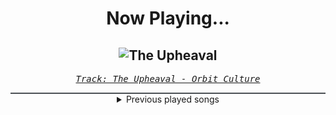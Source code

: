 <div align="center"> 
<h1>Now Playing...</h1>

![The Upheaval](https://i.scdn.co/image/ab67616d00001e0269f4d5a54b3fce8bfb906659)
--
_<samp><a href="https://open.spotify.com/track/1jWkoYklhLmd9288PIgDWG">Track: The Upheaval - Orbit Culture</a></samp>_

<div style="border: 1px #4B5054 solid"></div>
<details>
  <summary>
    Previous played songs
  </summary>
  <table>
    <thead>
      <tr>
        <th>
          Artist
        </th>
        <th>
          Song
        </th>
        <th>
          Link
        </th>
      </tr>
    </thead>
    <tbody>
      <tr><td>Orbit Culture</td><td>The Upheaval</td><td><a href="https://open.spotify.com/track/1jWkoYklhLmd9288PIgDWG">https://open.spotify.com/track/1jWkoYklhLmd9288PIgDWG</a></td></tr><tr><td>Orbit Culture</td><td>While We Serve</td><td><a href="https://open.spotify.com/track/3LmcjJ7e4tlRqwYs2VNRq0">https://open.spotify.com/track/3LmcjJ7e4tlRqwYs2VNRq0</a></td></tr><tr><td>Orbit Culture</td><td>Sound Of The Bell</td><td><a href="https://open.spotify.com/track/0zb81VDwmnvUwx73Hp91bg">https://open.spotify.com/track/0zb81VDwmnvUwx73Hp91bg</a></td></tr><tr><td>Orbit Culture</td><td>The Upheaval</td><td><a href="https://open.spotify.com/track/1jWkoYklhLmd9288PIgDWG">https://open.spotify.com/track/1jWkoYklhLmd9288PIgDWG</a></td></tr><tr><td>Orbit Culture</td><td>While We Serve</td><td><a href="https://open.spotify.com/track/3LmcjJ7e4tlRqwYs2VNRq0">https://open.spotify.com/track/3LmcjJ7e4tlRqwYs2VNRq0</a></td></tr><tr><td>Orbit Culture</td><td>Sound Of The Bell</td><td><a href="https://open.spotify.com/track/0zb81VDwmnvUwx73Hp91bg">https://open.spotify.com/track/0zb81VDwmnvUwx73Hp91bg</a></td></tr><tr><td>Orbit Culture</td><td>The Upheaval</td><td><a href="https://open.spotify.com/track/1jWkoYklhLmd9288PIgDWG">https://open.spotify.com/track/1jWkoYklhLmd9288PIgDWG</a></td></tr><tr><td>Orbit Culture</td><td>While We Serve</td><td><a href="https://open.spotify.com/track/3LmcjJ7e4tlRqwYs2VNRq0">https://open.spotify.com/track/3LmcjJ7e4tlRqwYs2VNRq0</a></td></tr><tr><td>Orbit Culture</td><td>Sound Of The Bell</td><td><a href="https://open.spotify.com/track/0zb81VDwmnvUwx73Hp91bg">https://open.spotify.com/track/0zb81VDwmnvUwx73Hp91bg</a></td></tr><tr><td>Orbit Culture</td><td>The Upheaval</td><td><a href="https://open.spotify.com/track/1jWkoYklhLmd9288PIgDWG">https://open.spotify.com/track/1jWkoYklhLmd9288PIgDWG</a></td></tr><tr><td>Orbit Culture</td><td>While We Serve</td><td><a href="https://open.spotify.com/track/3LmcjJ7e4tlRqwYs2VNRq0">https://open.spotify.com/track/3LmcjJ7e4tlRqwYs2VNRq0</a></td></tr><tr><td>Orbit Culture</td><td>Sound Of The Bell</td><td><a href="https://open.spotify.com/track/0zb81VDwmnvUwx73Hp91bg">https://open.spotify.com/track/0zb81VDwmnvUwx73Hp91bg</a></td></tr><tr><td>Orbit Culture</td><td>The Upheaval</td><td><a href="https://open.spotify.com/track/1jWkoYklhLmd9288PIgDWG">https://open.spotify.com/track/1jWkoYklhLmd9288PIgDWG</a></td></tr><tr><td>Orbit Culture</td><td>While We Serve</td><td><a href="https://open.spotify.com/track/3LmcjJ7e4tlRqwYs2VNRq0">https://open.spotify.com/track/3LmcjJ7e4tlRqwYs2VNRq0</a></td></tr><tr><td>Orbit Culture</td><td>Sound Of The Bell</td><td><a href="https://open.spotify.com/track/0zb81VDwmnvUwx73Hp91bg">https://open.spotify.com/track/0zb81VDwmnvUwx73Hp91bg</a></td></tr><tr><td>Orbit Culture</td><td>The Upheaval</td><td><a href="https://open.spotify.com/track/1jWkoYklhLmd9288PIgDWG">https://open.spotify.com/track/1jWkoYklhLmd9288PIgDWG</a></td></tr><tr><td>Orbit Culture</td><td>The Upheaval</td><td><a href="https://open.spotify.com/track/1jWkoYklhLmd9288PIgDWG">https://open.spotify.com/track/1jWkoYklhLmd9288PIgDWG</a></td></tr><tr><td>Orbit Culture</td><td>While We Serve</td><td><a href="https://open.spotify.com/track/3LmcjJ7e4tlRqwYs2VNRq0">https://open.spotify.com/track/3LmcjJ7e4tlRqwYs2VNRq0</a></td></tr><tr><td>Orbit Culture</td><td>Sound Of The Bell</td><td><a href="https://open.spotify.com/track/0zb81VDwmnvUwx73Hp91bg">https://open.spotify.com/track/0zb81VDwmnvUwx73Hp91bg</a></td></tr><tr><td>Orbit Culture</td><td>The Upheaval</td><td><a href="https://open.spotify.com/track/1jWkoYklhLmd9288PIgDWG">https://open.spotify.com/track/1jWkoYklhLmd9288PIgDWG</a></td></tr>
    </tbody>
  </table>
</details>

</div>
